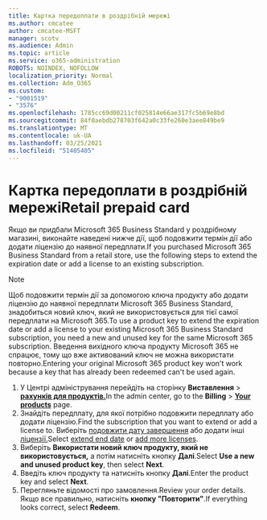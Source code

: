 ```yaml
---
title: Картка передоплати в роздрібній мережі
ms.author: cmcatee
author: cmcatee-MSFT
manager: scotv
ms.audience: Admin
ms.topic: article
ms.service: o365-administration
ROBOTS: NOINDEX, NOFOLLOW
localization_priority: Normal
ms.collection: Adm_O365
ms.custom:
- "9001519"
- "3576"
ms.openlocfilehash: 1785cc69d00211cf025814e66ae317fc5b69e8bd
ms.sourcegitcommit: 84f0aebdb278703f642a0c33fe260e3aee849be9
ms.translationtype: MT
ms.contentlocale: uk-UA
ms.lasthandoff: 03/25/2021
ms.locfileid: "51405405"
---
```

# <a name="retail-prepaid-card"></a><span data-ttu-id="47a1e-102">Картка передоплати в роздрібній мережі</span><span class="sxs-lookup"><span data-stu-id="47a1e-102">Retail prepaid card</span></span>

<span data-ttu-id="47a1e-103">Якщо ви придбали Microsoft 365 Business Standard у роздрібному магазині, виконайте наведені нижче дії, щоб подовжити термін дії або додати ліцензію до наявної передплати.</span><span class="sxs-lookup"><span data-stu-id="47a1e-103">If you purchased Microsoft 365 Business Standard from a retail store, use the following steps to extend the expiration date or add a license to an existing subscription.</span></span>

> [!NOTE]
> <span data-ttu-id="47a1e-104">Щоб подовжити термін дії за допомогою ключа продукту або додати ліцензію до наявної передплати Microsoft 365 Business Standard, знадобиться новий ключ, який не використовується для тієї самої передплати на Microsoft 365.</span><span class="sxs-lookup"><span data-stu-id="47a1e-104">To use a product key to extend the expiration date or add a license to your existing Microsoft 365 Business Standard subscription, you need a new and unused key for the same Microsoft 365 subscription.</span></span> <span data-ttu-id="47a1e-105">Введення вихідного ключа продукту Microsoft 365 не спрацює, тому що вже активований ключ не можна використати повторно.</span><span class="sxs-lookup"><span data-stu-id="47a1e-105">Entering your original Microsoft 365 product key won't work because a key that has already been redeemed can't be used again.</span></span>

1. <span data-ttu-id="47a1e-106">У Центрі адміністрування перейдіть на сторінку **Виставлення**  >  **[рахунків для продуктів.](https://go.microsoft.com/fwlink/p/?linkid=842054)**</span><span class="sxs-lookup"><span data-stu-id="47a1e-106">In the admin center, go to the **Billing** > **[Your products](https://go.microsoft.com/fwlink/p/?linkid=842054)** page.</span></span>
2. <span data-ttu-id="47a1e-107">Знайдіть передплату, для якої потрібно подовжити передплату або додати ліцензію.</span><span class="sxs-lookup"><span data-stu-id="47a1e-107">Find the subscription that you want to extend or add a license to.</span></span> <span data-ttu-id="47a1e-108">Виберіть [подовжити дату завершення](https://go.microsoft.com/fwlink/p/?linkid=842054) або додати інші [ліцензії.](https://go.microsoft.com/fwlink/p/?linkid=842054)</span><span class="sxs-lookup"><span data-stu-id="47a1e-108">Select [extend end date](https://go.microsoft.com/fwlink/p/?linkid=842054) or [add more licenses](https://go.microsoft.com/fwlink/p/?linkid=842054).</span></span>
3. <span data-ttu-id="47a1e-109">Виберіть **Використати новий ключ продукту, який не використовується,** а потім натисніть кнопку **Далі**.</span><span class="sxs-lookup"><span data-stu-id="47a1e-109">Select **Use a new and unused product key**, then select **Next**.</span></span>
4. <span data-ttu-id="47a1e-110">Введіть ключ продукту та натисніть кнопку **Далі**.</span><span class="sxs-lookup"><span data-stu-id="47a1e-110">Enter the product key and select **Next**.</span></span>
5. <span data-ttu-id="47a1e-111">Перегляньте відомості про замовлення.</span><span class="sxs-lookup"><span data-stu-id="47a1e-111">Review your order details.</span></span> <span data-ttu-id="47a1e-112">Якщо все правильно, натисніть **кнопку "Повторити"**.</span><span class="sxs-lookup"><span data-stu-id="47a1e-112">If everything looks correct, select **Redeem**.</span></span>
